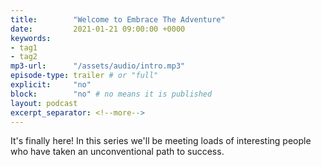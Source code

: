 ```yaml
---
title:        "Welcome to Embrace The Adventure"
date:         2021-01-21 09:00:00 +0000
keywords:
- tag1
- tag2
mp3-url:      "/assets/audio/intro.mp3"
episode-type: trailer # or "full"
explicit:     "no"
block:        "no" # no means it is published
layout: podcast
excerpt_separator: <!--more-->
---
```

It's finally here! In this series we'll be meeting loads of interesting people who have taken an unconventional path to success.